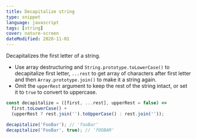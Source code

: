 ```yaml
---
title: Decapitalize string
type: snippet
language: javascript
tags: [string]
cover: nature-screen
dateModified: 2020-11-01
---
```


Decapitalizes the first letter of a string.

- Use array destructuring and `String.prototype.toLowerCase()` to decapitalize first letter, `...rest` to get array of characters after first letter and then `Array.prototype.join()` to make it a string again.
- Omit the `upperRest` argument to keep the rest of the string intact, or set it to `true` to convert to uppercase.

```js
const decapitalize = ([first, ...rest], upperRest = false) =>
  first.toLowerCase() +
  (upperRest ? rest.join('').toUpperCase() : rest.join(''));

decapitalize('FooBar'); // 'fooBar'
decapitalize('FooBar', true); // 'fOOBAR'
```
